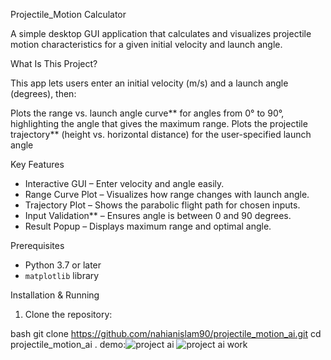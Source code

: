 Projectile_Motion Calculator

A simple desktop GUI application that calculates and visualizes projectile motion characteristics for a given initial velocity and launch angle.



What Is This Project?

This app lets users enter an initial velocity (m/s) and a launch angle (degrees), then:

Plots the range vs. launch angle curve** for angles from 0° to 90°, highlighting the angle that gives the maximum range.
Plots the projectile trajectory** (height vs. horizontal distance) for the user-specified launch angle


Key Features

- Interactive GUI – Enter velocity and angle easily.
- Range Curve Plot – Visualizes how range changes with launch angle.
- Trajectory Plot – Shows the parabolic flight path for chosen inputs.
- Input Validation** – Ensures angle is between 0 and 90 degrees.
- Result Popup – Displays maximum range and optimal angle.

 Prerequisites

- Python 3.7 or later  
- `matplotlib` library



 Installation & Running

 1. Clone the repository:

bash
git clone https://github.com/nahianislam90/projectile_motion_ai.git
cd projectile_motion_ai
.
demo:![project ai](https://github.com/user-attachments/assets/ad9033da-0129-4ebb-8ab0-168170636d3b)
![project ai work](https://github.com/user-attachments/assets/bb60fd5b-81a9-40a7-9b22-55e860fbf742)

